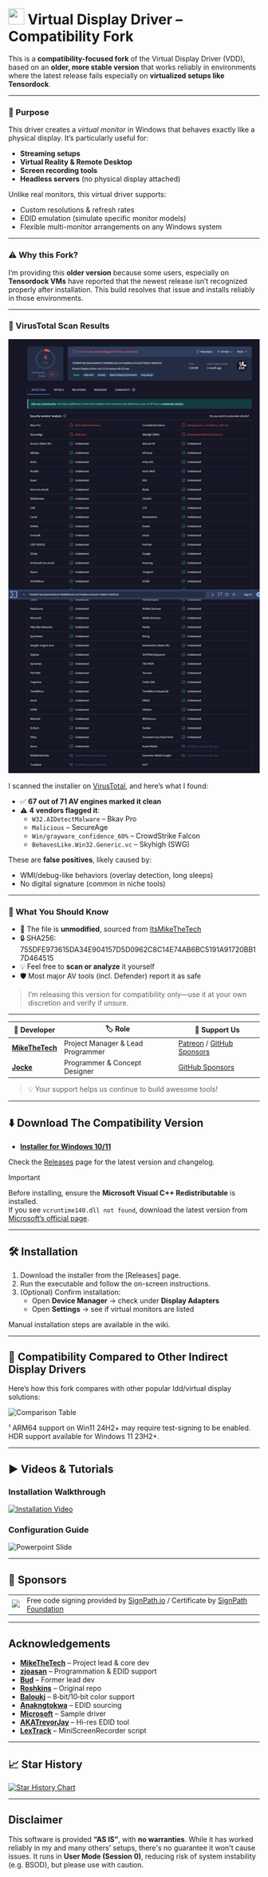 # <img src="https://github.com/user-attachments/assets/22ff37ba-a8ea-4b65-b7b2-e7fcb09d858b" height="32" width="32"> Virtual Display Driver – Compatibility Fork

This is a **compatibility-focused fork** of the Virtual Display Driver (VDD), based on an **older, more stable version** that works reliably in environments where the latest release fails especially on **virtualized setups like Tensordock**.

---

### 🎯 Purpose

This driver creates a _virtual monitor_ in Windows that behaves exactly like a physical display. It’s particularly useful for:

- **Streaming setups**  
- **Virtual Reality & Remote Desktop**  
- **Screen recording tools**  
- **Headless servers** (no physical display attached)  

Unlike real monitors, this virtual driver supports:

- Custom resolutions & refresh rates  
- EDID emulation (simulate specific monitor models)  
- Flexible multi-monitor arrangements on any Windows system  

---

### ⚠️ Why this Fork?

I’m providing this **older version** because some users, especially on **Tensordock VMs** have reported that the newest release isn’t recognized properly after installation. This build resolves that issue and installs reliably in those environments.

---

### 🧪 VirusTotal Scan Results

![VirusTotal Screenshot](./vdd-virustotal.png)

I scanned the installer on [VirusTotal](https://virustotal.com), and here’s what I found:

- ✅ **67 out of 71 AV engines marked it clean**  
- ⚠️ **4 vendors flagged it**:
  - `W32.AIDetectMalware` – Bkav Pro  
  - `Malicious` – SecureAge  
  - `Win/grayware_confidence_60%` – CrowdStrike Falcon  
  - `BehavesLike.Win32.Generic.vc` – Skyhigh (SWG)

These are **false positives**, likely caused by:
- WMI/debug-like behaviors (overlay detection, long sleeps)  
- No digital signature (common in niche tools)  

---

### 🔐 What You Should Know

- 🧠 The file is **unmodified**, sourced from [ItsMikeTheTech](https://github.com/itsmikethetech)
- 🔒 SHA256: 755DFE973615DA34E904157D5D0962C8C14E74AB6BC5191A91720BB17D464515
- 💡 Feel free to **scan or analyze** it yourself  
- 🛡️ Most major AV tools (incl. Defender) report it as safe  

> I’m releasing this version for compatibility only—use it at your own discretion and verify if unsure.

---

| 👤 Developer | 🏷️ Role                             | 💖 Support Us |
|-------------|--------------------------------------|--------------|
| **[MikeTheTech](https://github.com/itsmikethetech)** | Project Manager & Lead Programmer | [Patreon](https://www.patreon.com/mikethetech) / [GitHub Sponsors](https://github.com/sponsors/itsmikethetech) |
| **[Jocke](https://github.com/zjoasan)** | Programmer & Concept Designer | [GitHub Sponsors](https://github.com/sponsors/zjoasan) |

> 💡 Your support helps us continue to build awesome tools!

---

## ⬇️ Download The Compatibility Version

- **[Installer for Windows 10/11](https://github.com/https://github.com/ULTRA-VAGUE/Virtual-Display-Driver-Compatibility-Fork/releases)**

Check the [Releases](https://github.com/ULTRA-VAGUE/Virtual-Display-Driver-Compatibility-Fork/releases) page for the latest version and changelog.

> [!IMPORTANT]  
> Before installing, ensure the **Microsoft Visual C++ Redistributable** is installed.  
> If you see `vcruntime140.dll not found`, download the latest version from [Microsoft’s official page](https://learn.microsoft.com/cpp/windows/latest-supported-vc-redist).

---

## 🛠️ Installation

1. Download the installer from the [Releases] page.  
2. Run the executable and follow the on-screen instructions.  
3. (Optional) Confirm installation:
   - Open **Device Manager** → check under **Display Adapters**  
   - Open **Settings** → see if virtual monitors are listed  

Manual installation steps are available in the wiki.

---

## 🤔 Compatibility Compared to Other Indirect Display Drivers

Here’s how this fork compares with other popular Idd/virtual display solutions:

![Comparison Table](https://github.com/user-attachments/assets/98ccb915-5a94-42f9-818b-213ceef4c3ac)

¹ ARM64 support on Win11 24H2+ may require test-signing to be enabled.  
HDR support available for Windows 11 23H2+.

---

## ▶️ Videos & Tutorials

### Installation Walkthrough  
[![Installation Video](https://github.com/user-attachments/assets/fa9bec7f-c6f4-4362-be11-8e5d43c326f1)](https://youtu.be/ChvucKHbwMo)

### Configuration Guide  
![Powerpoint Slide](https://github.com/user-attachments/assets/9ac05776-36e1-4ba1-ac52-3f189dbd7730)

---

## 🤝 Sponsors

<table>
  <tr>
    <td><img src="https://github.com/user-attachments/assets/ca93d971-67dc-41dd-b945-ab4f372ea72a" /></td>
    <td>Free code signing provided by <a href="https://signpath.io">SignPath.io</a> / Certificate by <a href="https://signpath.org">SignPath Foundation</a></td>
  </tr>
</table>

---

## Acknowledgements

- **[MikeTheTech](https://github.com/itsmikethetech)** – Project lead & core dev  
- **[zjoasan](https://github.com/zjoasan)** – Programmation & EDID support  
- **[Bud](https://github.com/bud3699)** – Former lead dev  
- **[Roshkins](https://github.com/roshkins/IddSampleDriver)** – Original repo  
- **[Baloukj](https://github.com/baloukj/IddSampleDriver)** – 8‑bit/10‑bit color support  
- **[Anakngtokwa](https://github.com/Anakngtokwa)** – EDID sourcing  
- **[Microsoft](https://github.com/microsoft/Windows-driver-samples/tree/master/video/IndirectDisplay)** – Sample driver  
- **[AKATrevorJay](https://github.com/akatrevorjay/edid-generator)** – Hi-res EDID tool  
- **[LexTrack](https://github.com/lextrack/)** – MiniScreenRecorder script  

---

## 📈 Star History

[![Star History Chart](https://api.star-history.com/svg?repos=VirtualDrivers/Virtual-Display-Driver&type=Date)](https://www.star-history.com/#VirtualDrivers/Virtual-Display-Driver&Date)

---

## Disclaimer

This software is provided **“AS IS”**, with **no warranties**. While it has worked reliably in my and many others’ setups, there's no guarantee it won't cause issues. It runs in **User Mode (Session 0)**, reducing risk of system instability (e.g. BSOD), but please use with caution.
```
